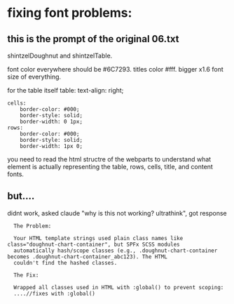 # fixing font problems:

## this is the prompt of the original 06.txt

shintzelDoughnut and shintzelTable.

font color everywhere should be #6C7293. titles color #fff.
bigger x1.6 font size of everything.

for the table itself 
    table:
        text-align: right;

    cells:
        border-color: #000;
        border-style: solid;
        border-width: 0 1px;
    rows:
        border-color: #000;
        border-style: solid;
        border-width: 1px 0;


you need to read the html structre of the webparts to understand what element is actually representing the table, rows, cells, title, and content fonts.







## but....
didnt work, asked claude "why is this not working? ultrathink", got response

```
  The Problem:

  Your HTML template strings used plain class names like class="doughnut-chart-container", but SPFx SCSS modules
  automatically hash/scope classes (e.g., .doughnut-chart-container becomes .doughnut-chart-container_abc123). The HTML
  couldn't find the hashed classes.

  The Fix:

  Wrapped all classes used in HTML with :global() to prevent scoping:
  ....//fixes with :global()
```
